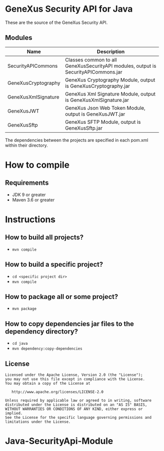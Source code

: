
# GeneXus Security API for Java

These are the source of the GeneXus Security API.

## Modules

| Name  | Description
|---|---
| SecurityAPICommons | Classes common to all GeneXusSecurityAPI modules, output is SecurityAPICommons.jar
| GeneXusCryptography | GeneXus Cryptography Module, output is GeneXusCryptography.jar
| GeneXusXmlSignature | GeneXus Xml Signature Module, output is GeneXusXmlSignature.jar
| GeneXusJWT | GeneXus Json Web Token Module, output is GeneXusJWT.jar
| GeneXusSftp | GeneXus SFTP Module, output is GeneXusSftp.jar

The dependencies between the projects are specified in each pom.xml within their directory.

# How to compile

## Requirements
- JDK 9 or greater
- Maven 3.6 or greater

# Instructions

## How to build all projects?
- ```mvn compile```

## How to build a specific project?
- ```cd <specific project dir>```
- ```mvn compile```

## How to package all or some project?
- ```mvn package```

## How to copy dependencies jar files to the dependency directory?
- ```cd java```
- ```mvn dependency:copy-dependencies```

  
## License

    Licensed under the Apache License, Version 2.0 (the "License");
    you may not use this file except in compliance with the License.
    You may obtain a copy of the License at

       http://www.apache.org/licenses/LICENSE-2.0

    Unless required by applicable law or agreed to in writing, software
    distributed under the License is distributed on an "AS IS" BASIS,
    WITHOUT WARRANTIES OR CONDITIONS OF ANY KIND, either express or implied.
    See the License for the specific language governing permissions and
    limitations under the License.

# Java-SecurityApi-Module
